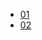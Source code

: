 <!-- * [概览](/README.md)
* [数据库](/docs/数据库.md)
* [写作规范](/docs/tittletattle/writing-standard.md)

 -->


* [01](/docs/01/_sidebar.md)
* [02](/docs/02/_sidebar.md)
